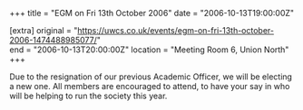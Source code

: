 +++
title = "EGM on Fri 13th October 2006"
date = "2006-10-13T19:00:00Z"

[extra]
original = "https://uwcs.co.uk/events/egm-on-fri-13th-october-2006-1474488985077/"    
end = "2006-10-13T20:00:00Z"
location = "Meeting Room 6, Union North"
+++

Due to the resignation of our previous Academic Officer, we will be electing a new one. All members are encouraged to attend, to have your say in who will be helping to run the society this year.

